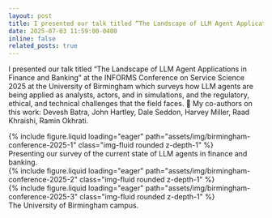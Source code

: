 ```yaml
---
layout: post
title: I presented our talk titled “The Landscape of LLM Agent Applications in Finance and Banking” at the INFORMS Conference on Service Science 2025 at the University of Birmingham.
date: 2025-07-03 11:59:00-0400
inline: false
related_posts: true
---
```


I presented our talk titled “The Landscape of LLM Agent Applications in Finance and Banking” at the INFORMS Conference on Service Science 2025 at the University of Birmingham which surveys how LLM agents are being applied as analysts, actors, and in simulations, and the regulatory, ethical, and technical challenges that the field faces. :robot:
My co-authors on this work: Devesh Batra, John Hartley, Dale Seddon, Harvey Miller, Raad Khraishi, Ramin Okhrati.

<div class="row mt-3">
    <div class="col-sm mt-3 mt-md-0">
        {% include figure.liquid loading="eager" path="assets/img/birmingham-conference-2025-1" class="img-fluid rounded z-depth-1" %}
    </div>
</div>
<div class="caption">
   Presenting our survey of the current state of LLM agents in finance and banking.
</div>

<div class="row mt-3">
    <div class="col-sm mt-3 mt-md-0">
        {% include figure.liquid loading="eager" path="assets/img/birmingham-conference-2025-2" class="img-fluid rounded z-depth-1" %}
    </div>
    <div class="col-sm mt-3 mt-md-0">
        {% include figure.liquid loading="eager" path="assets/img/birmingham-conference-2025-3" class="img-fluid rounded z-depth-1" %}
    </div>
</div>
<div class="caption">
    The University of Birmingham campus.
</div>
